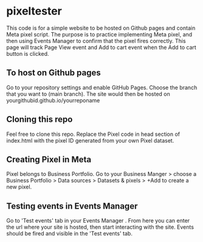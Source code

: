 # pixeltester
This code is for a simple website to be hosted on Github pages and contain Meta pixel script. The purpose is to practice implementing Meta pixel, and then using Events Manager to confirm that the pixel fires correctly.
This page will track Page View event and Add to cart event when the Add to cart button is clicked.

## To host on Github pages
Go to your repository settings and enable GitHub Pages. Choose the branch that you want to (main branch). The site would then be hosted on yourgithubid.github.io/yourreponame

## Cloning this repo
Feel free to clone this repo. Replace the Pixel code in head section of index.html with the pixel ID generated from your own Pixel dataset.

## Creating Pixel in Meta
Pixel belongs to Business Portfolio. Go to your Business Manger > choose a Business Portfolio > Data sources > Datasets & pixels > +Add to create a new pixel.

## Testing events in Events Manager
Go to 'Test events' tab in your Events Manager . From here you can enter the url where your site is hosted, then start interacting with the site. Events should be fired and visible in the 'Test events' tab.
